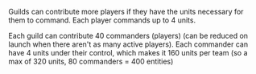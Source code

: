 Guilds can contribute more players if they have the units necessary for them to command. Each player commands up to 4 units.

Each guild can contribute 40 commanders (players) (can be reduced on launch when there aren't as many active players). Each commander can have 4 units under their control, which makes it 160 units per team (so a max of 320 units, 80 commanders = 400 entities)